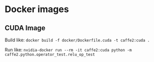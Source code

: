 # Docker images

## CUDA Image

Build like: `docker build -f docker/Dockerfile.cuda -t caffe2:cuda .`

Run like: `nvidia-docker run --rm -it caffe2:cuda python -m caffe2.python.operator_test.relu_op_test`
